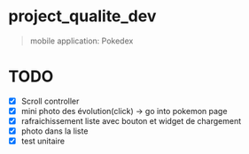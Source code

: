 # project_qualite_dev

> mobile application: Pokedex

# TODO
 - [x] Scroll controller
 - [x] mini photo des évolution(click) -> go into pokemon page
 - [x] rafraichissement liste avec bouton et widget de chargement
 - [x] photo dans la liste
 - [x] test unitaire
